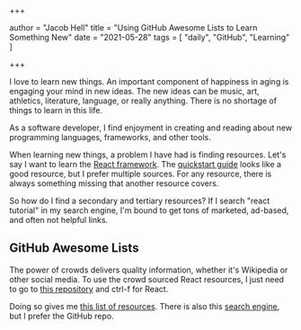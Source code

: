+++

author = "Jacob Hell"
title = "Using GitHub Awesome Lists to Learn Something New"
date = "2021-05-28"
tags = [
    "daily", "GitHub", "Learning"
]

+++

<!--more-->

I love to learn new things. An important component of happiness in aging is engaging your mind in new ideas. The new ideas can be music, art, athletics, literature, language, or really anything. There is no shortage of things to learn in this life.

As a software developer, I find enjoyment in creating and reading about new programming languages, frameworks, and other tools. 

When learning new things, a problem I have had is finding resources. Let's say I want to learn the [React framework](https://reactjs.org/). The [quickstart guide](https://reactjs.org/tutorial/tutorial.html) looks like a good resource, but I prefer multiple sources. For any resource, there is always something missing that another resource covers.

So how do I find a secondary and tertiary resources? If I search "react tutorial" in my search engine, I'm bound to get tons of marketed, ad-based, and often not helpful links.

## GitHub Awesome Lists

The power of crowds delivers quality information, whether it's Wikipedia or other social media. To use the crowd sourced React resources, I just need to go to [this repository](https://github.com/sindresorhus/awesome) and ctrl-f for React. 

Doing so gives me [this list of resources](https://github.com/enaqx/awesome-react#readme). There is also this [search engine](https://app.polymersearch.com/discover/github-awesome), but I prefer the GitHub repo.